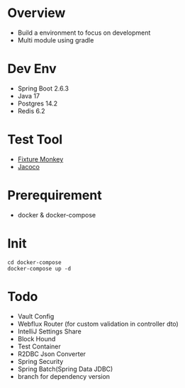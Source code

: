 # Overview

* Build a environment to focus on development
* Multi module using gradle

# Dev Env

- Spring Boot 2.6.3
- Java 17
- Postgres 14.2
- Redis 6.2

# Test Tool

- [Fixture Monkey](https://naver.github.io/fixture-monkey/)
- [Jacoco](https://github.com/jacoco/jacoco)

# Prerequirement

- docker & docker-compose

# Init

```
cd docker-compose
docker-compose up -d
```

# Todo

- Vault Config
- Webflux Router (for custom validation in controller dto)
- IntelliJ Settings Share
- Block Hound
- Test Container
- R2DBC Json Converter
- Spring Security
- Spring Batch(Spring Data JDBC)
- branch for dependency version